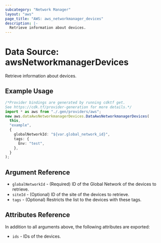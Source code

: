 ```yaml
---
subcategory: "Network Manager"
layout: "aws"
page_title: "AWS: aws_networkmanager_devices"
description: |-
  Retrieve information about devices.
---
```


# Data Source: awsNetworkmanagerDevices

Retrieve information about devices.

## Example Usage

```typescript
/*Provider bindings are generated by running cdktf get.
See https://cdk.tf/provider-generation for more details.*/
import * as aws from "./.gen/providers/aws";
new aws.dataAwsNetworkmanagerDevices.DataAwsNetworkmanagerDevices(
  this,
  "example",
  {
    globalNetworkId: "${var.global_network_id}",
    tags: {
      Env: "test",
    },
  }
);

```

## Argument Reference

* `globalNetworkId` - (Required) ID of the Global Network of the devices to retrieve.
* `siteId` - (Optional) ID of the site of the devices to retrieve.
* `tags` - (Optional) Restricts the list to the devices with these tags.

## Attributes Reference

In addition to all arguments above, the following attributes are exported:

* `ids` - IDs of the devices.
